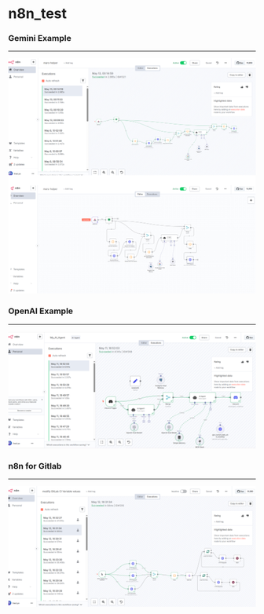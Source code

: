 # n8n_test

### Gemini Example
---
![Gemini_example](image/n8n_ex2.png)

### OpenAI Example
---
![OpenAI_example](image/n8n_ex5.png)


### n8n for Gitlab
---
![Gitlab](image/n8n_ex1.png)